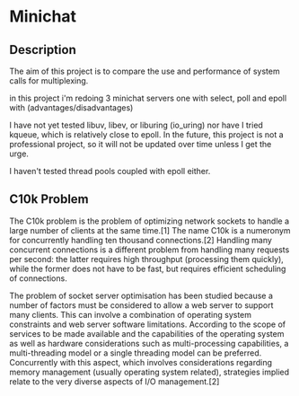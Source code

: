 # Minichat

## Description

The aim of this project is to compare the use and performance of system calls for multiplexing.

in this project i'm redoing 3 minichat servers one with select, poll and epoll with (advantages/disadvantages)

I have not yet tested libuv, libev, or liburing (io_uring) nor have I tried kqueue, which is relatively close to epoll. In the future, this project is not a professional project, so it will not be updated over time unless I get the urge.

I haven't tested thread pools coupled with epoll either.

## C10k Problem

The C10k problem is the problem of optimizing network sockets to handle a large number of clients at the same time.[1] The name C10k is a numeronym for concurrently handling ten thousand connections.[2] Handling many concurrent connections is a different problem from handling many requests per second: the latter requires high throughput (processing them quickly), while the former does not have to be fast, but requires efficient scheduling of connections.

The problem of socket server optimisation has been studied because a number of factors must be considered to allow a web server to support many clients. This can involve a combination of operating system constraints and web server software limitations. According to the scope of services to be made available and the capabilities of the operating system as well as hardware considerations such as multi-processing capabilities, a multi-threading model or a single threading model can be preferred. Concurrently with this aspect, which involves considerations regarding memory management (usually operating system related), strategies implied relate to the very diverse aspects of I/O management.[2]
